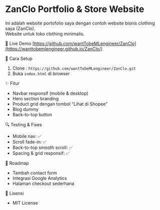 # ZanClo Portfolio & Store Website

Ini adalah website portofolio saya dengan contoh website bisnis clothing saya (ZanClo).  
Website untuk toko clothing minimalis.

🚀 Live Demo
[https://github.com/wantTobeMLengineer/ZanClo](https://wanttobemlengineer.github.io/ZanClo/)

🧰 Cara Setup
1. Clone :  `https://github.com/wantTobeMLengineer/ZanClo.git`
2. Buka `index.html` di browser

✨ Fitur
- Navbar responsif (mobile & desktop)
- Hero section branding
- Product grid dengan tombol “Lihat di Shopee”
- Blog dummy 
- Back-to-top button

🔍 Testing & Fixes
- Mobile nav: ✅  
- Scroll fade-in: ✅  
- Back-to-top smooth scroll: ✅  
- Spacing & grid responsif: ✅  

📅 Roadmap
- Tambah contact form  
- Integrasi Google Analytics  
- Halaman checkout sederhana

📄 Lisensi
- MIT License
